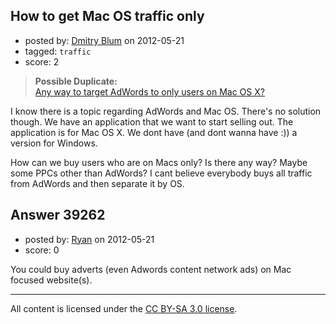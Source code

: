 ## How to get Mac OS traffic only

- posted by: [Dmitry Blum](https://stackexchange.com/users/-1/18032-dmitry-blum) on 2012-05-21
- tagged: `traffic`
- score: 2

> **Possible Duplicate:**  
> [Any way to target AdWords to only users on Mac OS X?](http://answers.onstartups.com/questions/25078/any-way-to-target-adwords-to-only-users-on-mac-os-x)  

<!-- End of automatically inserted text -->

I know there is a topic regarding AdWords and Mac OS. There's no solution though.
We have an application that we want to start selling out. The application is for Mac OS X. We dont have (and dont wanna have :)) a version for Windows. 

How can we buy users who are on Macs only? Is there any way? Maybe some PPCs other than AdWords? I cant believe everybody buys all traffic from AdWords and then separate it by OS.


## Answer 39262

- posted by: [Ryan](https://stackexchange.com/users/-1/465-ryan) on 2012-05-21
- score: 0

You could buy adverts (even Adwords content network ads) on Mac focused website(s).



---

All content is licensed under the [CC BY-SA 3.0 license](https://creativecommons.org/licenses/by-sa/3.0/).
